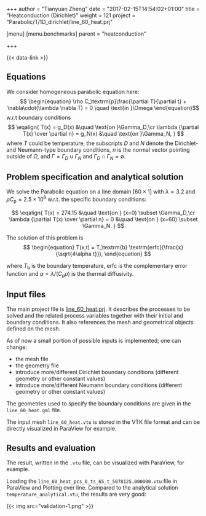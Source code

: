 +++
author = "Tianyuan Zheng"
date = "2017-02-15T14:54:02+01:00"
title = "Heatconduction (Dirichlet)"
weight = 121
project = "Parabolic/T/1D_dirichlet/line_60_heat.prj"

[menu]
  [menu.benchmarks]
    parent = "heatconduction"

+++

{{< data-link >}}

## Equations

We consider homogeneous parabolic equation here:
$$
\begin{equation}
\rho C_\textrm{p}\frac{\partial T}{\partial t} + \nabla\cdot(\lambda \nabla T) = 0 \quad \text{in }\Omega
\end{equation}$$
w.r.t boundary conditions
$$
\eqalign{
T(x) = g_D(x) &\quad \text{on }\Gamma_D,\cr
\lambda {\partial T(x) \over \partial n} = g_N(x) &\quad \text{on }\Gamma_N,
}
$$
where $T$ could be temperature, the subscripts $D$ and $N$ denote the Dirichlet- and Neumann-type boundary conditions, $n$ is the normal vector pointing outside of $\Omega$, and $\Gamma = \Gamma_D \cup \Gamma_N$ and $\Gamma_D \cap \Gamma_N = \emptyset$.

## Problem specification and analytical solution

We solve the Parabolic equation on a line domain $[60\times 1]$ with $\lambda = 3.2$ and $\rho C_\textrm{p} = 2.5 \times 10^6$ w.r.t. the specific boundary conditions:

$$
\eqalign{
T(x) = 274.15 &\quad \text{on } (x=0) \subset \Gamma_D,\cr
\lambda {\partial T(x) \over \partial n} = 0 &\quad \text{on } (x=60) \subset \Gamma_N.
}
$$

The solution of this problem is
$$
\begin{equation}
T(x,t) = T_\textrm{b} \textrm{erfc}(\frac{x}{\sqrt{4\alpha t}}),
\end{equation}
$$

where $T_\textrm{b}$ is the boundary temperature, $\textrm{erfc}$ is the complementary error function and $\alpha = \lambda/(C_p \rho)$ is the thermal diffusivity.

## Input files

The main project file is [line_60_heat.prj](https://gitlab.opengeosys.org/ogs/ogs/-/blob/master/Tests/Data/Parabolic/T/1D_dirichlet/line_60_heat.prj). It describes the processes to be solved and the related process variables together with their initial and boundary conditions. It also references the mesh and geometrical objects defined on the mesh.

As of now a small portion of possible inputs is implemented; one can change:

- the mesh file
- the geometry file
- introduce more/different Dirichlet boundary conditions (different geometry or other constant values)
- introduce more/different Neumann boundary conditions (different geometry or other constant values)

The geometries used to specify the boundary conditions are given in the `line_60_heat.gml` file.

The input mesh `line_60_heat.vtu` is stored in the VTK file format and can be directly visualized in ParaView for example.

## Results and evaluation

The result, written in the `.vtu` file, can be visualized with ParaView, for example.

Loading the `line_60_heat_pcs_0_ts_65_t_5078125.000000.vtu` file in ParaView and Plotting over line. Compared to the analytical solution `temperature_analytical.vtu`, the results are very good:

{{< img src="validation-1.png" >}}
